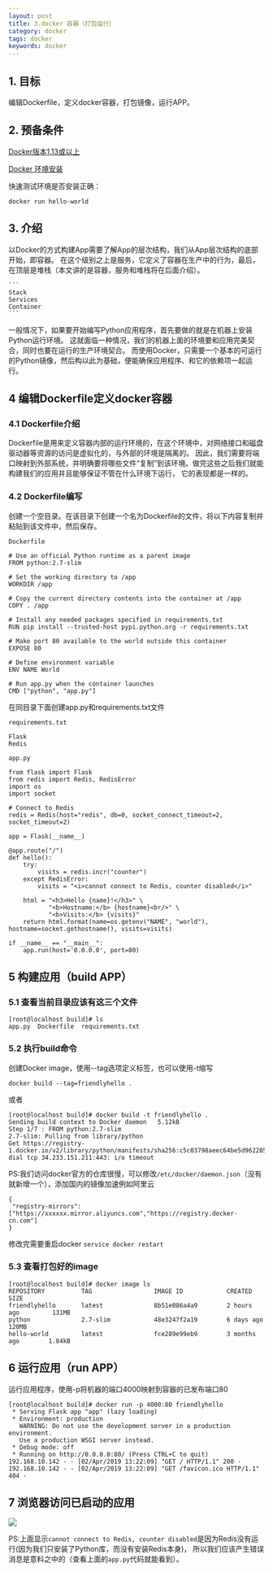 ```yaml
---
layout: post
title: 3.docker 容器（打包运行）
category: docker
tags: docker
keywords: docker
---
```


## 1. 目标
   编辑Dockerfile，定义docker容器，打包镜像，运行APP。



## 2. 预备条件
   <a href = "https://docs.docker.com/engine/installation/">Docker版本1.13或以上</a>
   
   <a href = "https://blog.developabc.com/2019/04/01/docker-install.html">Docker 环境安装</a>
   
   快速测试环境是否安装正确：
   ```
   docker run hello-world
   ```
## 3. 介绍

   以Docker的方式构建App需要了解App的层次结构，我们从App层次结构的底部开始，即容器。
   在这个级别之上是服务，它定义了容器在生产中的行为，最后，在顶层是堆栈（本文讲的是容器，服务和堆栈将在后面介绍）。
   
    ```
    Stack
    Services
    Container
    ```
   一般情况下，如果要开始编写Python应用程序，首先要做的就是在机器上安装Python运行环境。
   这就面临一种情况，我们的机器上面的环境要和应用完美契合，同时也要在运行的生产环境契合。
   而使用Docker，只需要一个基本的可运行的Python镜像，然后构以此为基础，便能确保应用程序、和它的依赖项一起运行。

## 4 编辑Dockerfile定义docker容器

### 4.1 Dockerfile介绍
   Dockerfile是用来定义容器内部的运行环境的，在这个环境中，对网络接口和磁盘驱动器等资源的访问是虚拟化的，与外部的环境是隔离的。
   因此，我们需要将端口映射到外部系统，并明确要将哪些文件“复制”到该环境。做完这些之后我们就能构建我们的应用并且能够保证不管在什么环境下运行，
   它的表现都是一样的。
   
### 4.2 Dockerfile编写
   创建一个空目录。在该目录下创建一个名为Dockerfile的文件，将以下内容复制并粘贴到该文件中，然后保存。
   
   `Dockerfile`
   
   ```
   # Use an official Python runtime as a parent image
   FROM python:2.7-slim
   
   # Set the working directory to /app
   WORKDIR /app
   
   # Copy the current directory contents into the container at /app
   COPY . /app
   
   # Install any needed packages specified in requirements.txt
   RUN pip install --trusted-host pypi.python.org -r requirements.txt
   
   # Make port 80 available to the world outside this container
   EXPOSE 80
   
   # Define environment variable
   ENV NAME World
   
   # Run app.py when the container launches
   CMD ["python", "app.py"]
   ```
   
   在同目录下面创建app.py和requirements.txt文件
   
   `requirements.txt`
   ```
   Flask
   Redis
   ```
   `app.py`
   ```
   from flask import Flask
   from redis import Redis, RedisError
   import os
   import socket
   
   # Connect to Redis
   redis = Redis(host="redis", db=0, socket_connect_timeout=2, socket_timeout=2)
   
   app = Flask(__name__)
   
   @app.route("/")
   def hello():
       try:
           visits = redis.incr("counter")
       except RedisError:
           visits = "<i>cannot connect to Redis, counter disabled</i>"
   
       html = "<h3>Hello {name}!</h3>" \
              "<b>Hostname:</b> {hostname}<br/>" \
              "<b>Visits:</b> {visits}"
       return html.format(name=os.getenv("NAME", "world"), hostname=socket.gethostname(), visits=visits)
   
   if __name__ == "__main__":
       app.run(host='0.0.0.0', port=80)
   ```
## 5 构建应用（build APP）

### 5.1 查看当前目录应该有这三个文件
   
   ```
   [root@localhost build]# ls
   app.py  Dockerfile  requirements.txt
   ```
   
### 5.2 执行build命令

   创建Docker image，使用--tag选项定义标签，也可以使用-t缩写
   
   ```
   docker build --tag=friendlyhello .
   ```
   或者
   ```
   [root@localhost build]# docker build -t friendlyhello .
   Sending build context to Docker daemon   5.12kB
   Step 1/7 : FROM python:2.7-slim
   2.7-slim: Pulling from library/python
   Get https://registry-1.docker.io/v2/library/python/manifests/sha256:c5c03798aeec64be5d962205db2fdacc66b7beb7a2d3bdad2f2d84fda5f53dfb: dial tcp 34.233.151.211:443: i/o timeout
   ```
   
   PS:我们访问docker官方的仓库很慢，可以修改`/etc/docker/daemon.json`（没有就新增一个），添加国内的镜像加速例如阿里云
   ```
   {
    "registry-mirrors": ["https://xxxxxx.mirror.aliyuncs.com","https://registry.docker-cn.com"]
   }
   ```
   修改完需要重启docker `service docker restart`
   
### 5.3 查看打包好的image

   ```
   [root@localhost build]# docker image ls
   REPOSITORY          TAG                 IMAGE ID            CREATED             SIZE
   friendlyhello       latest              8b51e086a4a9        2 hours ago         131MB
   python              2.7-slim            48e3247f2a19        6 days ago          120MB
   hello-world         latest              fce289e99eb9        3 months ago        1.84kB
   ```
   
## 6 运行应用（run APP）
   
   运行应用程序，使用-p将机器的端口4000映射到容器的已发布端口80
   ```
   [root@localhost build]# docker run -p 4000:80 friendlyhello
    * Serving Flask app "app" (lazy loading)
    * Environment: production
      WARNING: Do not use the development server in a production environment.
      Use a production WSGI server instead.
    * Debug mode: off
    * Running on http://0.0.0.0:80/ (Press CTRL+C to quit)
   192.168.10.142 - - [02/Apr/2019 13:22:09] "GET / HTTP/1.1" 200 -
   192.168.10.142 - - [02/Apr/2019 13:22:09] "GET /favicon.ico HTTP/1.1" 404 -

   ```
   
## 7 浏览器访问已启动的应用

   <img src="http://github-blog.oss-cn-shenzhen.aliyuncs.com/2019-4-2.png"/>
   
   PS:上面显示`cannot connect to Redis, counter disabled`是因为Redis没有运行(因为我们只安装了Python库，而没有安装Redis本身)，
   所以我们应该产生错误消息是意料之中的（查看上面的`app.py`代码就能看到）。
   